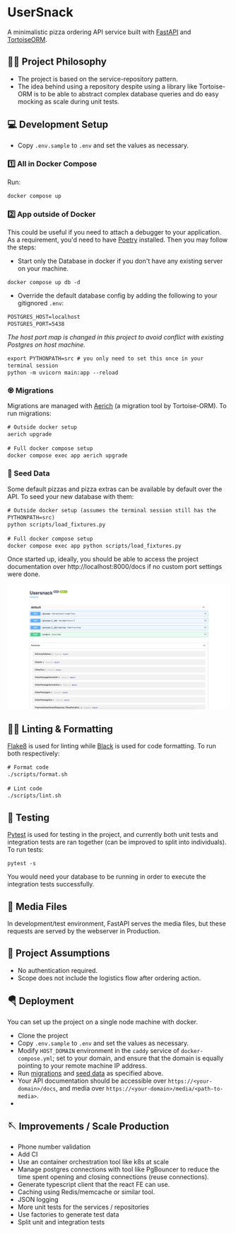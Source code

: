 # UserSnack
A minimalistic pizza ordering API service built with [FastAPI](https://fastapi.tiangolo.com/) and 
[TortoiseORM](https://tortoise.github.io).

## ✍🏾 Project Philosophy
- The project is based on the service-repository pattern. 
- The idea behind using a repository despite using a library like Tortoise-ORM is to be able to abstract 
complex database queries and do easy mocking as scale during unit tests.

## 💻 Development Setup
- Copy `.env.sample` to `.env` and set the values as necessary.

### 1️⃣ All in Docker Compose
Run:
```shell
docker compose up
```

### 2️⃣ App outside of Docker
This could be useful if you need to attach a debugger to your application. As a requirement, you'd need to have 
[Poetry](https://python-poetry.org/) installed. Then you may follow the steps:

- Start only the Database in docker if you don't have any existing server on your machine.
```shell
docker compose up db -d
```

- Override the default database config by adding the following to your gitignored `.env`:

```
POSTGRES_HOST=localhost
POSTGRES_PORT=5438
```

_The host port map is changed in this project to avoid conflict with existing Postgres on host machine._

```shell
export PYTHONPATH=src # you only need to set this once in your terminal session
python -m uvicorn main:app --reload
```

###  ♼ Migrations
Migrations are managed with [Aerich](https://github.com/tortoise/aerich) (a migration tool by Tortoise-ORM). To 
run migrations:

```shell
# Outside docker setup
aerich upgrade

# Full docker compose setup
docker compose exec app aerich upgrade
```

### 🌱 Seed Data
Some default pizzas and pizza extras can be available by default over the API. To seed your new database with them:

```shell
# Outside docker setup (assumes the terminal session still has the PYTHONPATH=src)
python scripts/load_fixtures.py

# Full docker compose setup
docker compose exec app python scripts/load_fixtures.py
```

Once started up, ideally, you should be able to access the project documentation over http://localhost:8000/docs 
if no custom port settings were done.

![Alt text](media/docs.png "UserSnap API Documentation")

## 🥷🏼 Linting & Formatting
[Flake8](https://flake8.pycqa.org/en/latest/) is used for linting while [Black](https://github.com/psf/black) is used 
for code formatting. To run both respectively:

```shell
# Format code
./scripts/format.sh

# Lint code
./scripts/lint.sh
```

## 🧪 Testing
[Pytest](https://pytest.org) is used for testing in the project, and currently both unit tests and integration tests are ran together 
(can be improved to split into individuals). To run tests:

```shell
pytest -s
```

You would need your database to be running in order to execute the integration tests successfully.


## 🌌 Media Files
In development/test environment, FastAPI serves the media files, but these requests are served by the webserver in 
Production.

## 🧢 Project Assumptions
- No authentication required.
- Scope does not include the logistics flow after ordering action.

## 🪂 Deployment
You can set up the project on a single node machine with docker.

- Clone the project
- Copy `.env.sample` to `.env` and set the values as necessary.
- Modify `HOST_DOMAIN` environment in the `caddy` service of `docker-compose.yml`; set to your domain, and ensure that 
the domain is equally pointing to your remote machine IP address.
- Run [migrations](#-migrations) and [seed data](#-seed-data) as specified above.
- Your API documentation should be accessible over `https://<your-domain>/docs`, and media over `https://<your-domain>/media/<path-to-media>`.
- 

## 🪡 Improvements / Scale Production
- Phone number validation
- Add CI
- Use an container orchestration tool like k8s at scale
- Manage postgres connections with tool like PgBouncer to reduce the time spent opening and closing connections (reuse connections).
- Generate typescript client that the react FE can use. 
- Caching using Redis/memcache or similar tool.
- JSON logging 
- More unit tests for the services / repositories
- Use factories to generate test data
- Split unit and integration tests
